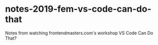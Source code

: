 # notes-2019-fem-vs-code-can-do-that
Notes from watching frontendmasters.com's workshop VS Code Can Do That?
